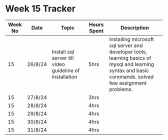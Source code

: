 # Week 15 Tracker

| Week No | Date    | Topic                                   | Hours Spent | Description                                                                                                                                                                        |
| ------- | ------- | --------------------------------------- | ----------- | ---------------------------------------------------------------------------------------------------------------------------------------------------------------------------------- |
| 15       |26/8/24 | Install sql server till video guideline of installation | 5hrs        | Installing microsoft sql server and developer tools, learning basics of mysql and learning syntax and basic commands. solved few assignment problems. |
| 15       |27/8/24 |                                         | 3hrs        |
| 15       | 28/8/24 |                                         | 4hrs        |
| 15       | 29/8/24 |                                         | 4hrs        |
| 15       | 30/8/24 |                                         | 4hrs        |
| 15       | 31/8/24  |                                         | 4hrs        |
